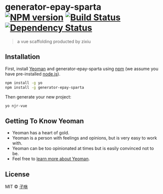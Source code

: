# generator-epay-sparta [![NPM version][npm-image]][npm-url] [![Build Status][travis-image]][travis-url] [![Dependency Status][daviddm-image]][daviddm-url]
> a vue scaffolding producted by zixiu

## Installation

First, install [Yeoman](http://yeoman.io) and generator-epay-sparta using [npm](https://www.npmjs.com/) (we assume you have pre-installed [node.js](https://nodejs.org/)).

```bash
npm install -g yo
npm install -g generator-epay-sparta
```

Then generate your new project:

```bash
yo njr-vue
```

## Getting To Know Yeoman

 * Yeoman has a heart of gold.
 * Yeoman is a person with feelings and opinions, but is very easy to work with.
 * Yeoman can be too opinionated at times but is easily convinced not to be.
 * Feel free to [learn more about Yeoman](http://yeoman.io/).

## License

MIT © [子咻](https://github.com/CodeLittlePrince)


[npm-image]: https://badge.fury.io/js/generator-epay-sparta.svg
[npm-url]: https://npmjs.org/package/generator-epay-sparta
[travis-image]: https://travis-ci.org/CodeLittlePrince/generator-epay-sparta.svg?branch=master
[travis-url]: https://travis-ci.org/CodeLittlePrince/generator-epay-sparta
[daviddm-image]: https://david-dm.org/CodeLittlePrince/generator-epay-sparta.svg?theme=shields.io
[daviddm-url]: https://david-dm.org/CodeLittlePrince/generator-epay-sparta
